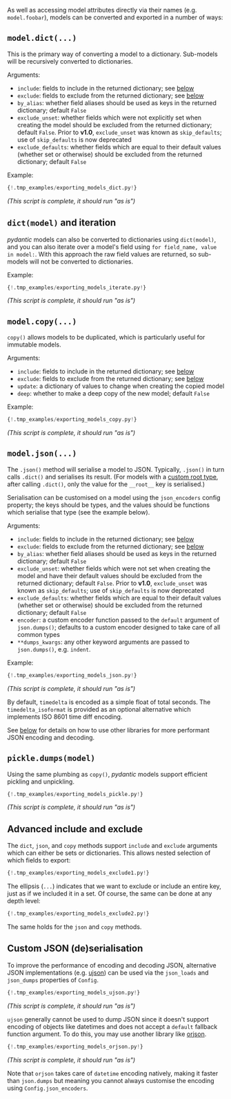 As well as accessing model attributes directly via their names (e.g. `model.foobar`), models can be converted
and exported in a number of ways:

## `model.dict(...)`

This is the primary way of converting a model to a dictionary. Sub-models will be recursively converted to dictionaries.

Arguments:

* `include`: fields to include in the returned dictionary; see [below](#advanced-include-exclude)
* `exclude`: fields to exclude from the returned dictionary; see [below](#advanced-include-exclude)
* `by_alias`: whether field aliases should be used as keys in the returned dictionary; default `False`
* `exclude_unset`: whether fields which were not explicitly set when creating the model should
  be excluded from the returned dictionary; default `False`.
  Prior to **v1.0**, `exclude_unset` was known as `skip_defaults`; use of `skip_defaults` is now deprecated
* `exclude_defaults`: whether fields which are equal to their default values (whether set or otherwise) should
  be excluded from the returned dictionary; default `False`

Example:

```py
{!.tmp_examples/exporting_models_dict.py!}
```
_(This script is complete, it should run "as is")_

## `dict(model)` and iteration

*pydantic* models can also be converted to dictionaries using `dict(model)`, and you can also
iterate over a model's field using `for field_name, value in model:`. With this approach the raw field values are
returned, so sub-models will not be converted to dictionaries.

Example:

```py
{!.tmp_examples/exporting_models_iterate.py!}
```
_(This script is complete, it should run "as is")_

## `model.copy(...)`

`copy()` allows models to be duplicated, which is particularly useful for immutable models.

Arguments:

* `include`: fields to include in the returned dictionary; see [below](#advanced-include-exclude)
* `exclude`: fields to exclude from the returned dictionary; see [below](#advanced-include-exclude)
* `update`: a dictionary of values to change when creating the copied model
* `deep`: whether to make a deep copy of the new model; default `False`

Example:

```py
{!.tmp_examples/exporting_models_copy.py!}
```
_(This script is complete, it should run "as is")_

## `model.json(...)`

The `.json()` method will serialise a model to JSON. Typically, `.json()` in turn calls `.dict()` and
serialises its result. (For models with a [custom root type](models.md#custom-root-types), after calling `.dict()`,
only the value for the `__root__` key is serialised.)

Serialisation can be customised on a model using the `json_encoders` config property; the keys should be types, and
the values should be functions which serialise that type (see the example below).

Arguments:

* `include`: fields to include in the returned dictionary; see [below](#advanced-include-exclude)
* `exclude`: fields to exclude from the returned dictionary; see [below](#advanced-include-exclude)
* `by_alias`: whether field aliases should be used as keys in the returned dictionary; default `False`
* `exclude_unset`: whether fields which were not set when creating the model and have their default values should
  be excluded from the returned dictionary; default `False`.
  Prior to **v1.0**, `exclude_unset` was known as `skip_defaults`; use of `skip_defaults` is now deprecated
* `exclude_defaults`: whether fields which are equal to their default values (whether set or otherwise) should
  be excluded from the returned dictionary; default `False`
* `encoder`: a custom encoder function passed to the `default` argument of `json.dumps()`; defaults to a custom
  encoder designed to take care of all common types
* `**dumps_kwargs`: any other keyword arguments are passed to `json.dumps()`, e.g. `indent`.

Example:

```py
{!.tmp_examples/exporting_models_json.py!}
```
_(This script is complete, it should run "as is")_

By default, `timedelta` is encoded as a simple float of total seconds. The `timedelta_isoformat` is provided
as an optional alternative which implements ISO 8601 time diff encoding.

See [below](#custom-json-deserialisation) for details on how to use other libraries for more performant JSON encoding
and decoding.

## `pickle.dumps(model)`

Using the same plumbing as `copy()`, *pydantic* models support efficient pickling and unpickling.

```py
{!.tmp_examples/exporting_models_pickle.py!}
```
_(This script is complete, it should run "as is")_

## Advanced include and exclude

The `dict`, `json`, and `copy` methods support `include` and `exclude` arguments which can either be
sets or dictionaries. This allows nested selection of which fields to export:

```py
{!.tmp_examples/exporting_models_exclude1.py!}
```

The ellipsis (``...``) indicates that we want to exclude or include an entire key, just as if we included it in a set.
Of course, the same can be done at any depth level:

```py
{!.tmp_examples/exporting_models_exclude2.py!}
```

The same holds for the `json` and `copy` methods.

## Custom JSON (de)serialisation

To improve the performance of encoding and decoding JSON, alternative JSON implementations
(e.g. [ujson](https://pypi.python.org/pypi/ujson)) can be used via the
`json_loads` and `json_dumps` properties of `Config`.

```py
{!.tmp_examples/exporting_models_ujson.py!}
```
_(This script is complete, it should run "as is")_

`ujson` generally cannot be used to dump JSON since it doesn't support encoding of objects like datetimes and does
not accept a `default` fallback function argument. To do this, you may use another library like
[orjson](https://github.com/ijl/orjson).

```py
{!.tmp_examples/exporting_models_orjson.py!}
```
_(This script is complete, it should run "as is")_

Note that `orjson` takes care of `datetime` encoding natively, making it faster than `json.dumps` but
meaning you cannot always customise the encoding using `Config.json_encoders`.

